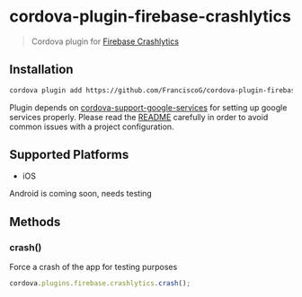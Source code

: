 # cordova-plugin-firebase-crashlytics

> Cordova plugin for [Firebase Crashlytics](https://firebase.google.com/docs/crashlytics/get-started)

## Installation
```bash
cordova plugin add https://github.com/FranciscoG/cordova-plugin-firebase-crashlytics
```

Plugin depends on [cordova-support-google-services](https://github.com/chemerisuk/cordova-support-google-services) for setting up google services properly. Please read the [README](https://github.com/chemerisuk/cordova-support-google-services/blob/master/README.md) carefully in order to avoid common issues with a project configuration.

## Supported Platforms

- iOS

Android is coming soon, needs testing

## Methods

### crash()
Force a crash of the app for testing purposes
```js
cordova.plugins.firebase.crashlytics.crash();
```



